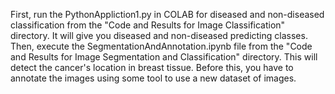 First, run the PythonAppliction1.py in COLAB for diseased and non-diseased classification from the "Code and Results for Image Classification" directory. It will give you diseased and non-diseased predicting classes.
Then, execute the SegmentationAndAnnotation.ipynb file from the "Code and Results for Image Segmentation and Classification" directory. This will detect the cancer's location in breast tissue. 
Before this, you have to annotate the images using some tool to use a new dataset of images.
